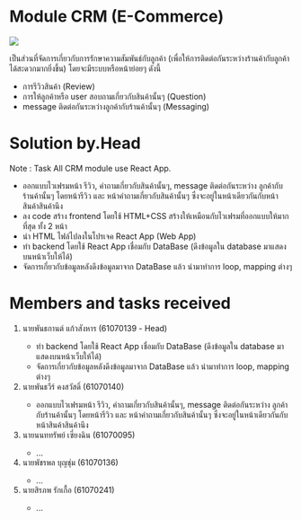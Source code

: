 # Module CRM (E-Commerce)

<img src="https://lh3.googleusercontent.com/proxy/GgAEv2GnCooSyB0OI62csYXdBsxW2v3_pUX_39BmKAtKWDwin8NWIk-t5X7DRz_AQl5GOrF_OtraZDMp2sP4BssNk0Odn-0ZSAlsfGYCySJnHWze8zMatEVoU3g2VT9VZOmMXNQaMLgMFvRz0t-rMqJLTSItw2ucbQBY4bXYAZUY3CbirZY">
<p>เป็นส่วนที่จัดการเกี่ยวกับการรักษาความสัมพันธ์กับลูกค้า (เพื่อให้การติดต่อกันระหว่างร้านค้ากับลูกค้าได้สะดวกมากยิ่งขึ้น) โดยจะมีระบบหรือหน้าย่อยๆ ดังนี้</p>
<ul>
    <li>การรีวิวสินค้า (Review)</li>
    <li>การให้ลูกค้าหรือ user สอบถามเกี่ยวกับสินค้านั้นๆ (Question)</li>
    <li>message ติดต่อกันระหว่างลูกค้ากับร้านค้านั้นๆ (Messaging)</li>
</ul>

# Solution by.Head

<p>Note : Task All CRM module use React App.</p>
<ul>
    <li>ออกแบบไวเฟรมหน้า รีวิว, คำถามเกี่ยวกับสินค้านั้นๆ, message ติดต่อกันระหว่าง ลูกค้ากับร้านค้านั้นๆ โดยหน้ารีวิว และ หน้าคำถามเกี่ยวกับสินค้านั้นๆ ซึ่งจะอยู่ในหน้าเดียวกันกับหน้าสินค้าสินค้านึง</li>
    <li>ลง code สร้าง frontend โดยใช้ HTML+CSS สร้างให้เหมือนกับไวเฟรมที่ออกแบบให้มากที่สุด ทั้ง 2 หน้า</li>
    <li>นำ HTML ไฟล์ไปลงในโปรเจค React App (Web App)</li>
    <li>ทำ backend โดยใช้ React App เชื่อมกับ DataBase (ดึงข้อมูลใน database มาแสดงบนหน้าเว็บให้ได้)</li>
    <li>จัดการเกี่ยวกับข้อมูลหลังดึงข้อมูลมาจาก DataBase แล้ว นำมาทำการ loop, mapping ต่างๆ</li>
</ul>

# Members and tasks received

<ol>
    <li>นายพันธกานต์ แก้วสังหาร (61070139 - Head)</li>
    <ul>
        <li>ทำ backend โดยใช้ React App เชื่อมกับ DataBase (ดึงข้อมูลใน database มาแสดงบนหน้าเว็บให้ได้)</li>
        <li>จัดการเกี่ยวกับข้อมูลหลังดึงข้อมูลมาจาก DataBase แล้ว นำมาทำการ loop, mapping ต่างๆ</li>
    </ul>
    <li>นายพันธวีร์ คงสวัสดิ์ (61070140)</li>
    <ul>
        <li>ออกแบบไวเฟรมหน้า รีวิว, คำถามเกี่ยวกับสินค้านั้นๆ, message ติดต่อกันระหว่าง ลูกค้ากับร้านค้านั้นๆ โดยหน้ารีวิว และ หน้าคำถามเกี่ยวกับสินค้านั้นๆ ซึ่งจะอยู่ในหน้าเดียวกันกับหน้าสินค้าสินค้านึง</li>
    </ul>
    <li>นายนนททรัพย์ เซี่ยงฉิน (61070095)</li>
     <ul>
         <li>...</li>
     </ul>
    <li>นายพัชรพล บุญชุ่ม (61070136)</li>
    <ul>
        <li>...</li>
    </ul>
    <li>นายสิรภพ รักเกื้อ (61070241)</li>
    <ul>
        <li>...</li>
    </ul>
</ol>
